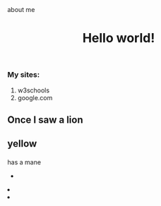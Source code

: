 <html>
  <head>
  </head>
  <body>
    <nav>
      about me
      </nav>
    <header>
      <H1>
        Hello world!
      </H1>
      </header>
      <main>
        <aside>
          <h3>My sites:</h3>
          <ol>
            <li>
              <a href-"www.w3schols.com">w3schools</a>
            </li>
            <li>google.com</li>
          </ol>
          </aside>
        <article>
          <H2>Once I saw a lion<H2>
            <p>
              yellow
            </p>
        </article>
        <footer>
          <p>
            has a mane
            <ul>
              <li></ul>
           <li></ul>
             <li></ul>
          </ul>
          </p>
        </footer>
      </main> 
  </body>
</html>
  
